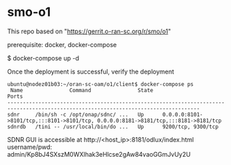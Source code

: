 # smo-o1
This repo based on "https://gerrit.o-ran-sc.org/r/smo/o1" 

prerequisite: docker, docker-compose

$ docker-compose up -d

Once the deployment is successful, verify the deployment

```
ubuntu@nodez01b03:~/oran-sc-oam/o1/client$ docker-compose ps 
 Name               Command               State                                         Ports                                       
------------------------------------------------------------------------------------------------------------------------------------
sdnr     /bin/sh -c /opt/onap/sdnc/ ...   Up      0.0.0.0:8101->8101/tcp,:::8101->8101/tcp, 0.0.0.0:8181->8181/tcp,:::8181->8181/tcp
sdnrdb   /tini -- /usr/local/bin/do ...   Up      9200/tcp, 9300/tcp   
```

SDNR GUI is accessible at http://<host_ip>:8181/odlux/index.html
username/pwd: admin/Kp8bJ4SXszM0WXlhak3eHlcse2gAw84vaoGGmJvUy2U


